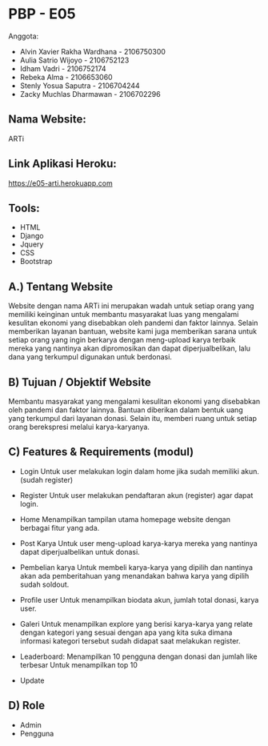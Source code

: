 # PBP - E05

Anggota:
* Alvin Xavier Rakha Wardhana - 2106750300
* Aulia Satrio Wijoyo - 2106752123
* Idham Vadri - 2106752174
* Rebeka Alma - 2106653060
* Stenly Yosua Saputra - 2106704244
* Zacky Muchlas Dharmawan - 2106702296

## Nama Website:
ARTi

## Link Aplikasi Heroku:
https://e05-arti.herokuapp.com

## Tools:
* HTML
* Django
* Jquery
* CSS
* Bootstrap

## A.) Tentang Website
Website dengan nama ARTi ini merupakan wadah untuk setiap orang yang memiliki keinginan untuk membantu masyarakat luas yang mengalami kesulitan ekonomi yang disebabkan oleh pandemi dan faktor lainnya. Selain memberikan layanan bantuan, website kami juga memberikan sarana untuk setiap orang yang ingin berkarya dengan meng-upload karya terbaik mereka yang nantinya akan dipromosikan dan dapat diperjualbelikan, lalu dana yang terkumpul digunakan untuk berdonasi.

## B) Tujuan / Objektif Website
Membantu masyarakat yang mengalami kesulitan ekonomi yang disebabkan oleh pandemi dan faktor lainnya. Bantuan diberikan dalam bentuk uang  yang terkumpul dari layanan donasi. Selain itu, memberi ruang untuk setiap orang berekspresi melalui karya-karyanya.

## C) Features & Requirements (modul)
* Login
Untuk user melakukan login dalam home jika sudah memiliki akun. (sudah register)


* Register
Untuk user melakukan pendaftaran akun (register) agar dapat login.


* Home
Menampilkan tampilan utama homepage website dengan berbagai fitur yang ada.


* Post Karya
Untuk user meng-upload karya-karya mereka yang nantinya dapat diperjualbelikan untuk donasi.


* Pembelian karya
Untuk membeli karya-karya yang dipilih dan nantinya akan ada pemberitahuan yang menandakan bahwa karya yang dipilih sudah soldout.


* Profile user
Untuk menampilkan biodata akun, jumlah total donasi, karya user.


* Galeri
Untuk menampilkan explore yang berisi karya-karya yang relate dengan kategori yang sesuai dengan apa yang kita suka dimana informasi kategori tersebut sudah didapat saat melakukan register.


* Leaderboard: Menampilkan 10 pengguna dengan donasi dan jumlah like terbesar
Untuk menampilkan top 10 


* Update 


## D) Role
* Admin
* Pengguna
